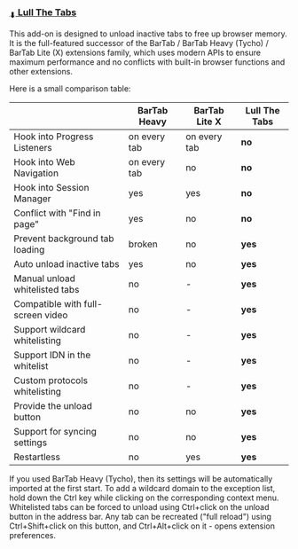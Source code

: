 ### [<sub>⬇</sub> Lull The Tabs](https://github.com/JustOff/lull-the-tabs/releases)

This add-on is designed to unload inactive tabs to free up browser memory. It is the full-featured successor of the BarTab / BarTab Heavy (Tycho) / BarTab Lite (X) extensions family, which uses modern APIs to ensure maximum performance and no conflicts with built-in browser functions and other extensions.

Here is a small comparison table:

|                                   | BarTab Heavy   | BarTab Lite X   | Lull The Tabs |
|-----------------------------------|----------------|-----------------|---------------|
| Hook into Progress Listeners      | on every tab   | on every tab    | **no**        |
| Hook into Web Navigation          | on every tab   | no              | **no**        |
| Hook into Session Manager         | yes            | yes             | **no**        |
| Conflict with "Find in page"      | yes            | no              | **no**        |
| Prevent background tab loading    | broken         | no              | **yes**       |
| Auto unload inactive tabs         | yes            | no              | **yes**       |
| Manual unload whitelisted tabs    | no             | -               | **yes**       |
| Compatible with full-screen video | no             | -               | **yes**       |
| Support wildcard whitelisting     | no             | -               | **yes**       |
| Support IDN in the whitelist      | no             | -               | **yes**       |
| Custom protocols whitelisting     | no             | -               | **yes**       |
| Provide the unload button         | no             | no              | **yes**       |
| Support for syncing settings      | no             | no              | **yes**       |
| Restartless                       | no             | yes             | **yes**       |

If you used BarTab Heavy (Tycho), then its settings will be automatically imported at the first start. To add a wildcard domain to the exception list, hold down the Ctrl key while clicking on the corresponding context menu. Whitelisted tabs can be forced to unload using Ctrl+click on the unload button in the address bar. Any tab can be recreated ("full reload") using Ctrl+Shift+click on this button, and Ctrl+Alt+click on it - opens extension preferences.
